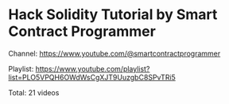 # Hack Solidity Tutorial by Smart Contract Programmer

Channel: https://www.youtube.com/@smartcontractprogrammer

Playlist: https://www.youtube.com/playlist?list=PLO5VPQH6OWdWsCgXJT9UuzgbC8SPvTRi5

Total: 21 videos
